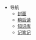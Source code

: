 <!-- _navbar.md -->


* 导航
  * [封面](/)
  * [稍后读](1%20read_it_later/)
  * [知识库](2%20archived/)
  * [记笔记](3%20notes/)